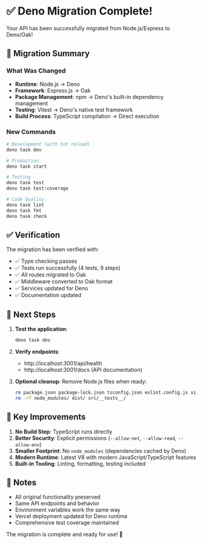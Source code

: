 # ✅ Deno Migration Complete!

Your API has been successfully migrated from Node.js/Express to Deno/Oak!

## 🎉 Migration Summary

### What Was Changed
- **Runtime**: Node.js → Deno
- **Framework**: Express.js → Oak
- **Package Management**: npm → Deno's built-in dependency management
- **Testing**: Vitest → Deno's native test framework
- **Build Process**: TypeScript compilation → Direct execution

### New Commands

```bash
# Development (with hot reload)
deno task dev

# Production
deno task start

# Testing
deno task test
deno task test:coverage

# Code Quality
deno task lint
deno task fmt
deno task check
```

## ✅ Verification

The migration has been verified with:
- ✅ Type checking passes
- ✅ Tests run successfully (4 tests, 9 steps)
- ✅ All routes migrated to Oak
- ✅ Middleware converted to Oak format
- ✅ Services updated for Deno
- ✅ Documentation updated

## 🚀 Next Steps

1. **Test the application**:
   ```bash
   deno task dev
   ```

2. **Verify endpoints**:
   - http://localhost:3001/api/health
   - http://localhost:3001/docs (API documentation)

3. **Optional cleanup**: Remove Node.js files when ready:
   ```bash
   rm package.json package-lock.json tsconfig.json eslint.config.js vitest.config.ts build.sh
   rm -rf node_modules/ dist/ src/__tests__/
   ```

## 🔧 Key Improvements

1. **No Build Step**: TypeScript runs directly
2. **Better Security**: Explicit permissions (`--allow-net`, `--allow-read`, `--allow-env`)
3. **Smaller Footprint**: No `node_modules` (dependencies cached by Deno)
4. **Modern Runtime**: Latest V8 with modern JavaScript/TypeScript features
5. **Built-in Tooling**: Linting, formatting, testing included

## 📝 Notes

- All original functionality preserved
- Same API endpoints and behavior
- Environment variables work the same way
- Vercel deployment updated for Deno runtime
- Comprehensive test coverage maintained

The migration is complete and ready for use! 🎯
